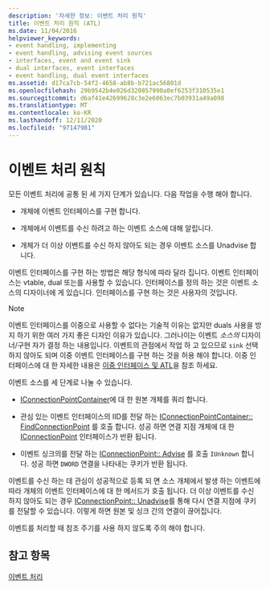 ```yaml
---
description: '자세한 정보: 이벤트 처리 원칙'
title: 이벤트 처리 원칙 (ATL)
ms.date: 11/04/2016
helpviewer_keywords:
- event handling, implementing
- event handling, advising event sources
- interfaces, event and event sink
- dual interfaces, event interfaces
- event handling, dual event interfaces
ms.assetid: d17ca7cb-54f2-4658-ab8b-b721ac56801d
ms.openlocfilehash: 29b9542b4e026d320857990a0ef6253f310535e1
ms.sourcegitcommit: d6af41e42699628c3e2e6063ec7b03931a49a098
ms.translationtype: MT
ms.contentlocale: ko-KR
ms.lasthandoff: 12/11/2020
ms.locfileid: "97147981"
---
```

# <a name="event-handling-principles"></a>이벤트 처리 원칙

모든 이벤트 처리에 공통 된 세 가지 단계가 있습니다. 다음 작업을 수행 해야 합니다.

- 개체에 이벤트 인터페이스를 구현 합니다.

- 개체에서 이벤트를 수신 하려고 하는 이벤트 소스에 대해 알립니다.

- 개체가 더 이상 이벤트를 수신 하지 않아도 되는 경우 이벤트 소스를 Unadvise 합니다.

이벤트 인터페이스를 구현 하는 방법은 해당 형식에 따라 달라 집니다. 이벤트 인터페이스는 vtable, dual 또는를 사용할 수 있습니다. 인터페이스를 정의 하는 것은 이벤트 소스의 디자이너에 게 있습니다. 인터페이스를 구현 하는 것은 사용자의 것입니다.

> [!NOTE]
> 이벤트 인터페이스를 이중으로 사용할 수 없다는 기술적 이유는 없지만 duals 사용을 방지 하기 위한 여러 가지 좋은 디자인 이유가 있습니다. 그러나이는 이벤트 *소스의* 디자이너/구현 자가 결정 하는 내용입니다. 이벤트의 관점에서 작업 하 고 있으므로 `sink` 선택 하지 않아도 되며 이중 이벤트 인터페이스를 구현 하는 것을 허용 해야 합니다. 이중 인터페이스에 대 한 자세한 내용은 [이중 인터페이스 및 ATL](../atl/dual-interfaces-and-atl.md)을 참조 하세요.

이벤트 소스를 세 단계로 나눌 수 있습니다.

- [IConnectionPointContainer](/windows/win32/api/ocidl/nn-ocidl-iconnectionpointcontainer)에 대 한 원본 개체를 쿼리 합니다.

- 관심 있는 이벤트 인터페이스의 IID를 전달 하는 [IConnectionPointContainer:: FindConnectionPoint](/windows/win32/api/ocidl/nf-ocidl-iconnectionpointcontainer-findconnectionpoint) 를 호출 합니다. 성공 하면 연결 지점 개체에 대 한 [IConnectionPoint](/windows/win32/api/ocidl/nn-ocidl-iconnectionpoint) 인터페이스가 반환 됩니다.

- 이벤트 싱크의를 전달 하는 [IConnectionPoint:: Advise](/windows/win32/api/ocidl/nf-ocidl-iconnectionpoint-advise) 를 호출 `IUnknown` 합니다. 성공 하면 `DWORD` 연결을 나타내는 쿠키가 반환 됩니다.

이벤트를 수신 하는 데 관심이 성공적으로 등록 되 면 소스 개체에서 발생 하는 이벤트에 따라 개체의 이벤트 인터페이스에 대 한 메서드가 호출 됩니다. 더 이상 이벤트를 수신 하지 않아도 되는 경우 [IConnectionPoint:: Unadvise](/windows/win32/api/ocidl/nf-ocidl-iconnectionpoint-unadvise)를 통해 다시 연결 지점에 쿠키를 전달할 수 있습니다. 이렇게 하면 원본 및 싱크 간의 연결이 끊어집니다.

이벤트를 처리할 때 참조 주기를 사용 하지 않도록 주의 해야 합니다.

## <a name="see-also"></a>참고 항목

[이벤트 처리](../atl/event-handling-and-atl.md)
